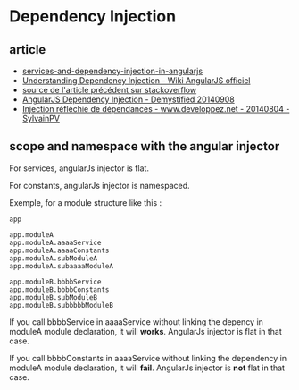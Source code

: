 # Dependency Injection

## article

- [services-and-dependency-injection-in-angularjs](http://henriquat.re/basics-of-angular/services-dependency-injection/services-and-dependency-injection-in-angularjs.html)
- [Understanding Dependency Injection - Wiki AngularJS officiel](https://github.com/angular/angular.js/wiki/Understanding-Dependency-Injection)
- [source de l'article précédent sur stackoverflow](http://stackoverflow.com/questions/16828287/what-things-can-be-injected-into-others-in-angular-js/16829270#16829270)
- [AngularJS Dependency Injection - Demystified 20140908](http://anandmanisankar.com/posts/angularjs-dependency-injection-demystified/)
- [Injection réfléchie de dépendances - www.developpez.net - 20140804 - SylvainPV](https://www.developpez.net/forums/d1461652/webmasters-developpement-web/javascript-ajax-typescript-dart/javascript/injection-reflechie-dependances/)

## scope and namespace with the angular injector

For services, angularJs injector is flat.

For constants, angularJs injector is namespaced.

Exemple, for a module structure like this :

```text
app

app.moduleA
app.moduleA.aaaaService
app.moduleA.aaaaConstants
app.moduleA.subModuleA
app.moduleA.subaaaaModuleA

app.moduleB.bbbbService
app.moduleB.bbbbConstants
app.moduleB.subModuleB
app.moduleB.subbbbbModuleB
```

If you call bbbbService in aaaaService without linking the depency in moduleA module declaration, it will **works**. AngularJs injector is flat in that case.

If you call bbbbConstants in aaaaService without linking the dependency in moduleA module declaration, it will **fail**. AngularJs injector is **not** flat in that case.
